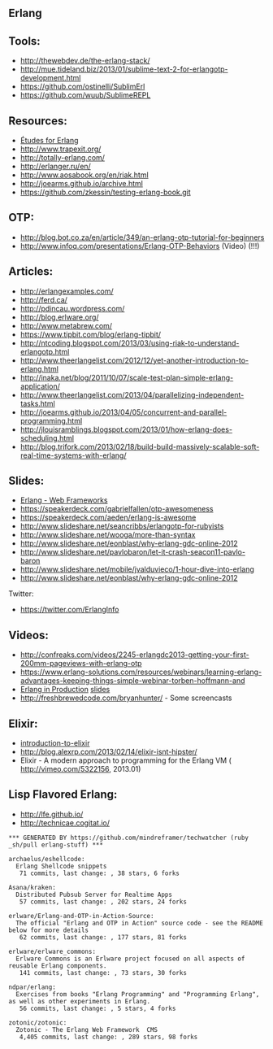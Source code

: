 ## Erlang

## Tools:
  - http://thewebdev.de/the-erlang-stack/
  - http://mue.tideland.biz/2013/01/sublime-text-2-for-erlangotp-development.html
  - https://github.com/ostinelli/SublimErl
  - https://github.com/wuub/SublimeREPL

## Resources:
  - [Études for Erlang](http://chimera.labs.oreilly.com/books/1234000000726/index.html)
  - http://www.trapexit.org/
  - http://totally-erlang.com/
  - http://erlanger.ru/en/
  - http://www.aosabook.org/en/riak.html
  - http://joearms.github.io/archive.html
  - https://github.com/zkessin/testing-erlang-book.git

## OTP:
  - http://blog.bot.co.za/en/article/349/an-erlang-otp-tutorial-for-beginners
  - http://www.infoq.com/presentations/Erlang-OTP-Behaviors (Video) (!!!)

## Articles:
  - http://erlangexamples.com/
  - http://ferd.ca/
  - http://pdincau.wordpress.com/
  - http://blog.erlware.org/
  - http://www.metabrew.com/
  - https://www.tipbit.com/blog/erlang-tipbit/
  - http://ntcoding.blogspot.com/2013/03/using-riak-to-understand-erlangotp.html
  - http://www.theerlangelist.com/2012/12/yet-another-introduction-to-erlang.html
  - http://inaka.net/blog/2011/10/07/scale-test-plan-simple-erlang-application/
  - http://www.theerlangelist.com/2013/04/parallelizing-independent-tasks.html
  - http://joearms.github.io/2013/04/05/concurrent-and-parallel-programming.html
  - http://jlouisramblings.blogspot.com/2013/01/how-erlang-does-scheduling.html
  - http://blog.trifork.com/2013/02/18/build-build-massively-scalable-soft-real-time-systems-with-erlang/

## Slides:
  - [Erlang - Web Frameworks](http://cufp.org/sites/all/files/sessionFiles/erlang-web-frameworks.pdf)
  - https://speakerdeck.com/gabrielfallen/otp-awesomeness
  - https://speakerdeck.com/aeden/erlang-is-awesome
  - http://www.slideshare.net/seancribbs/erlangotp-for-rubyists
  - http://www.slideshare.net/wooga/more-than-syntax
  - http://www.slideshare.net/eonblast/why-erlang-gdc-online-2012
  - http://www.slideshare.net/pavlobaron/let-it-crash-seacon11-pavlo-baron
  - http://www.slideshare.net/mobile/jvalduvieco/1-hour-dive-into-erlang
  - http://www.slideshare.net/eonblast/why-erlang-gdc-online-2012

Twitter:
  - https://twitter.com/ErlangInfo


## Videos:
  - http://confreaks.com/videos/2245-erlangdc2013-getting-your-first-200mm-pageviews-with-erlang-otp
  - https://www.erlang-solutions.com/resources/webinars/learning-erlang-advantages-keeping-things-simple-webinar-torben-hoffmann-and
  - [Erlang in Production](http://www.youtube.com/watch?v=MsTm4QSWk9k) [slides](http://erlang-in-production.herokuapp.com/#1)
  - http://freshbrewedcode.com/bryanhunter/ - Some screencasts



## Elixir:
- [introduction-to-elixir](http://alanpeabody.com/presentations/introduction-to-elixir/)
- http://blog.alexrp.com/2013/02/14/elixir-isnt-hipster/
- Elixir - A modern approach to programming for the Erlang VM ( http://vimeo.com/5322156, 2013.01)

## Lisp Flavored Erlang:
  - http://lfe.github.io/
  - http://technicae.cogitat.io/

<!-- PROJECTS_LIST_START -->
    *** GENERATED BY https://github.com/mindreframer/techwatcher (ruby _sh/pull erlang-stuff) *** 

    archaelus/eshellcode:
      Erlang Shellcode snippets
       71 commits, last change: , 38 stars, 6 forks

    Asana/kraken:
      Distributed Pubsub Server for Realtime Apps
       57 commits, last change: , 202 stars, 24 forks

    erlware/Erlang-and-OTP-in-Action-Source:
      The official "Erlang and OTP in Action" source code - see the README below for more details
       62 commits, last change: , 177 stars, 81 forks

    erlware/erlware_commons:
      Erlware Commons is an Erlware project focused on all aspects of reusable Erlang components.
       141 commits, last change: , 73 stars, 30 forks

    ndpar/erlang:
      Exercises from books "Erlang Programming" and "Programming Erlang", as well as other experiments in Erlang.
       56 commits, last change: , 5 stars, 4 forks

    zotonic/zotonic:
      Zotonic - The Erlang Web Framework  CMS
       4,405 commits, last change: , 289 stars, 98 forks
<!-- PROJECTS_LIST_END -->

